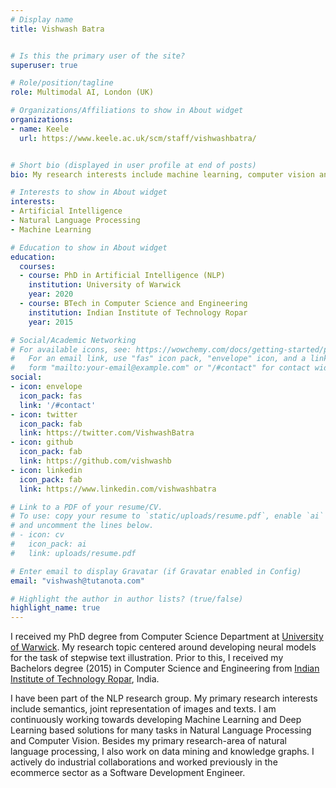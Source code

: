 ```yaml
---
# Display name
title: Vishwash Batra


# Is this the primary user of the site?
superuser: true

# Role/position/tagline
role: Multimodal AI, London (UK)

# Organizations/Affiliations to show in About widget
organizations:
- name: Keele
  url: https://www.keele.ac.uk/scm/staff/vishwashbatra/


# Short bio (displayed in user profile at end of posts)
bio: My research interests include machine learning, computer vision and natural language processing.

# Interests to show in About widget
interests:
- Artificial Intelligence
- Natural Language Processing
- Machine Learning

# Education to show in About widget
education:
  courses:
  - course: PhD in Artificial Intelligence (NLP)
    institution: University of Warwick
    year: 2020
  - course: BTech in Computer Science and Engineering
    institution: Indian Institute of Technology Ropar
    year: 2015

# Social/Academic Networking
# For available icons, see: https://wowchemy.com/docs/getting-started/page-builder/#icons
#   For an email link, use "fas" icon pack, "envelope" icon, and a link in the
#   form "mailto:your-email@example.com" or "/#contact" for contact widget.
social:
- icon: envelope
  icon_pack: fas
  link: '/#contact'
- icon: twitter
  icon_pack: fab
  link: https://twitter.com/VishwashBatra
- icon: github
  icon_pack: fab
  link: https://github.com/vishwashb
- icon: linkedin
  icon_pack: fab
  link: https://www.linkedin.com/vishwashbatra

# Link to a PDF of your resume/CV.
# To use: copy your resume to `static/uploads/resume.pdf`, enable `ai` icons in `params.toml`, 
# and uncomment the lines below.
# - icon: cv
#   icon_pack: ai
#   link: uploads/resume.pdf

# Enter email to display Gravatar (if Gravatar enabled in Config)
email: "vishwash@tutanota.com"

# Highlight the author in author lists? (true/false)
highlight_name: true
---
```



I received my PhD degree from Computer Science Department at [University of Warwick](https://www.warwick.ac.uk). My research topic centered around developing neural models for the task of stepwise text illustration. Prior to this, I received my Bachelors degree (2015) in Computer Science and Engineering from [Indian Institute of Technology Ropar](http://www.iitrpr.ac.in), India. 

I have been part of the NLP research group. My primary research interests include semantics, joint representation of images and texts. I am continuously working towards developing Machine Learning and Deep Learning based solutions for many tasks in Natural Language Processing and Computer Vision. Besides my primary research-area of natural language processing, I also work on data mining and knowledge graphs. I actively do industrial collaborations and worked previously in the ecommerce sector as a Software Development Engineer.


